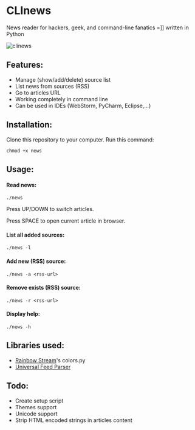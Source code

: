 CLInews
=======

News reader for hackers, geek, and command-line fanatics =]] written in Python

![clinews](http://i.imgur.com/Dli4JHW.png)

## Features:
- Manage (show/add/delete) source list
- List news from sources (RSS)
- Go to articles URL
- Working completely in command line
- Can be used in IDEs (WebStorm, PyCharm, Eclipse,...)

## Installation:

Clone this repository to your computer. Run this command:

`chmod +x news`

## Usage:

#### Read news:
`./news`

Press UP/DOWN to switch articles.

Press SPACE to open current article in browser.

#### List all added sources:
`./news -l`

#### Add new (RSS) source:
`./news -a <rss-url>`

#### Remove exists (RSS) source:
`./news -r <rss-url>`

#### Display help:
`./news -h`

## Libraries used:
- [Rainbow Stream](https://github.com/DTVD/rainbowstream)'s colors.py
- [Universal Feed Parser](https://pypi.python.org/pypi/feedparser)


## Todo: 
- Create setup script
- Themes support
- Unicode support
- Strip HTML encoded strings in articles content
